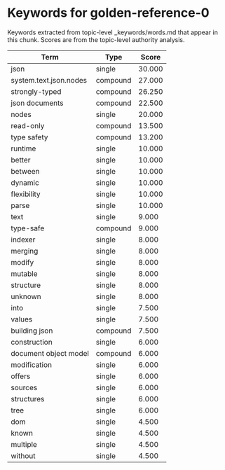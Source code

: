 # Keywords for golden-reference-0

Keywords extracted from topic-level _keywords/words.md that appear in this chunk.
Scores are from the topic-level authority analysis.

| Term | Type | Score |
|------|------|-------|
| json | single | 30.000 |
| system.text.json.nodes | compound | 27.000 |
| strongly-typed | compound | 26.250 |
| json documents | compound | 22.500 |
| nodes | single | 20.000 |
| read-only | compound | 13.500 |
| type safety | compound | 13.200 |
| runtime | single | 10.000 |
| better | single | 10.000 |
| between | single | 10.000 |
| dynamic | single | 10.000 |
| flexibility | single | 10.000 |
| parse | single | 10.000 |
| text | single | 9.000 |
| type-safe | compound | 9.000 |
| indexer | single | 8.000 |
| merging | single | 8.000 |
| modify | single | 8.000 |
| mutable | single | 8.000 |
| structure | single | 8.000 |
| unknown | single | 8.000 |
| into | single | 7.500 |
| values | single | 7.500 |
| building json | compound | 7.500 |
| construction | single | 6.000 |
| document object model | compound | 6.000 |
| modification | single | 6.000 |
| offers | single | 6.000 |
| sources | single | 6.000 |
| structures | single | 6.000 |
| tree | single | 6.000 |
| dom | single | 4.500 |
| known | single | 4.500 |
| multiple | single | 4.500 |
| without | single | 4.500 |
